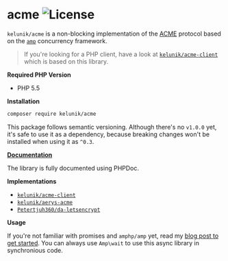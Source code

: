 # acme ![License](https://img.shields.io/badge/license-MIT-blue.svg?style=flat-square)

`kelunik/acme` is a non-blocking implementation of the [ACME](https://github.com/ietf-wg-acme/acme) protocol based on the [`amp`](https://github.com/amphp/amp) concurrency framework.

> If you're looking for a PHP client, have a look at [`kelunik/acme-client`](https://github.com/kelunik/acme-client) which is based on this library.

**Required PHP Version**

- PHP 5.5

**Installation**

```bash
composer require kelunik/acme
```

This package follows semantic versioning. Although there's no `v1.0.0` yet, it's safe to use it as a dependency, because breaking changes won't be installed when using it as `^0.3`.

**[Documentation](http://blog.kelunik.com/docs/acme/)**

The library is fully documented using PHPDoc.

**Implementations**

 - [`kelunik/acme-client`](https://github.com/kelunik/acme-client)
 - [`kelunik/aerys-acme`](https://github.com/kelunik/aerys-acme)
 - [`Petertjuh360/da-letsencrypt`](https://github.com/Petertjuh360/da-letsencrypt)

**Usage**

If you're not familiar with promises and `amphp/amp` yet, read my [blog post to get started](http://blog.kelunik.com/2015/09/20/getting-started-with-amp.html).
You can always use `Amp\wait` to use this async library in synchronious code.

